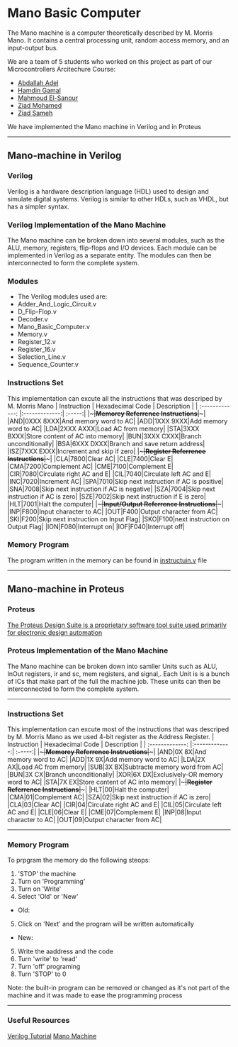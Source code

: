 # **Mano Basic Computer**
The Mano machine is a computer theoretically described by M. Morris Mano. It contains a central processing unit, random access memory, and an input-output bus.

We are a team of 5 students who worked on this project as part of our Microcontrollers Arcitechure Course:
- [Abdallah Adel](https://github.com/AbdallahAdelPro)
- [Hamdin Gamal](https://github.com/Hamdingamal)
- [Mahmoud El-Sanour](https://github.com/Mahmoud-Elsanour)
- [Ziad Mohamed](https://github.com/ziad232)
- [Ziad Sameh](https://github.com/ziad036)
  
We have implemented the Mano machine in Verilog and in Proteus 
***
## Mano-machine in Verilog
### **Verilog**
Verilog is a hardware description language (HDL) used to design and simulate digital systems. Verilog is similar to other HDLs, such as VHDL, but has a simpler syntax.

### **Verilog Implementation of the Mano Machine**
The Mano machine can be broken down into several modules, such as the ALU, memory, registers, flip-flops and I/O devices. Each module can be implemented in Verilog as a separate entity. The modules can then be interconnected to form the complete system.

### **Modules**
- The Verilog modules used are:
- Adder_And_Logic_Circuit.v
- D_Flip-Flop.v
- Decoder.v
- Mano_Basic_Computer.v
- Memory.v
- Register_12.v
- Register_16.v
- Selection_Line.v
- Sequence_Counter.v

### **Instructions Set** 
This implementation can excute all the instructions that was descriped by M. Morris Mano
| Instruction        |  Hexadecimal Code | Description  |
| :-------------: |:-------------:| :-----:|
|~~~~~~~~~~~~~~~~~~~~~~~~~~~|**Memorey Referrence Instructions**|~~~~~~~~~~~~~~~~~~~~~~~~~~~|
|AND|0XXX    8XXX|And memory word to AC|
|ADD|1XXX    9XXX|Add memory word to AC|
|LDA|2XXX    AXXX|Load AC from memory|
|STA|3XXX    BXXX|Store content of AC into memory|
|BUN|3XXX    CXXX|Branch unconditionally|
|BSA|6XXX    DXXX|Branch and save return address|
|ISZ|7XXX    EXXX|Increment and skip if zero|
|~~~~~~~~~~~~~~~~~~~~~~~~~~~|**Register Referrence Instructions**|~~~~~~~~~~~~~~~~~~~~~~~~~~~|
|CLA|7800|Clear AC|
|CLE|7400|Clear E|
|CMA|7200|Complement AC|
|CME|7100|Complement E|
|CIR|7080|Circulate right AC and E|
|CIL|7040|Circulate left AC and E|
|INC|7020|Increment AC|
|SPA|7010|Skip next instruction if AC is positive|
|SNA|7008|Skip next instruction if AC is negative|
|SZA|7004|Skip next instruction if AC is zero|
|SZE|7002|Skip next instruction if E is zero|
|HLT|7001|Halt the computer|
|~~~~~~~~~~~~~~~~~~~~~~~~~~~|**Input/Output Referrence Instructions**|~~~~~~~~~~~~~~~~~~~~~~~~~~~|
|INP|F800|Input character to AC|
|OUT|F400|Output character from AC|
|SKI|F200|Skip next instruction on Input Flag|
|SKO|F100|next instruction on Output Flag|
|ION|F080|Interrupt on|
|IOF|F040|Interrupt off|

### **Memory Program**
The program written in the memory can be found in [instructuin.v]() file
***
## Mano-machine in Proteus
### **Proteus**
[The Proteus Design Suite is a proprietary software tool suite used primarily for electronic design automation](https://en.wikipedia.org/wiki/Proteus_Design_Suite)
### **Proteus Implementation of the Mano Machine**
The Mano machine can be broken down into samller Units such as ALU, InOut registers, ir and sc, mem registers, and signal,. Each Unit is is a bunch of ICs that make part of the full the machine job. These units can then be interconnected to form the complete system.
***
### **Instructions Set** 
This implementation can excute most of the instructions that was descriped by M. Morris Mano as we used 4-bit register as the Address Register.
| Instruction        |  Hexadecimal Code | Description  |
| :-------------: |:-------------:| :-----:|
|~~~~~~~~~~~~~~~~~~~~~~~~~~~|**Memorey Referrence Instructions**|~~~~~~~~~~~~~~~~~~~~~~~~~~~|
|AND|0X    8X|And memory word to AC|
|ADD|1X    9X|Add memory word to AC|
|LDA|2X    AX|Load AC from memory|
|SUB|3X    BX|Subtracte memory word from AC|
|BUN|3X    CX|Branch unconditionally|
|XOR|6X    DX|Exclusively-OR memory word to AC|
|STA|7X    EX|Store content of AC into memory|
|~~~~~~~~~~~~~~~~~~~~~~~~~~~|**Register Referrence Instructions**|~~~~~~~~~~~~~~~~~~~~~~~~~~~|
|HLT|00|Halt the computer|
|CMA|01|Complement AC|
|SZA|02|Skip next instruction if AC is zero|
|CLA|03|Clear AC|
|CIR|04|Circulate right AC and E|
|CIL|05|Circulate left AC and E|
|CLE|06|Clear E|
|CME|07|Complement E|
|INP|08|Input character to AC|
|OUT|09|Output character from AC|
***
### **Memory Program**
To prpgram the memory do the following steops:
1. 'STOP' the machine
2. Turn on 'Programming'
3. Turn on 'Write'
4. Select 'Old' or 'New'
- Old:
5. Click on 'Next' and the program will be written automatically
- New:
5. Write the aaddress and the code
6. Turn 'write' to 'read'
7. Turn 'off' programing
8. Turn 'STOP' to 0
  
Note: the built-in program can be removed or changed as it's not part of the machine and it was made to ease the programming process
***
### **Useful Resources**
[Verilog Tutorial](https://www.chipverify.com/verilog/verilog-tutorial)
[Mano Machine](https://en.wikipedia.org/wiki/Mano_machine)
